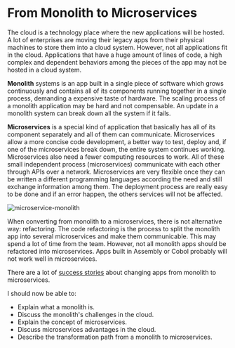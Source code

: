 # From Monolith to Microservices

The cloud is a technology place where the new applications will be hosted. A lot of enterprises are moving their legacy apps from their physical machines to store them into a cloud system. However, not all applications fit in the cloud. Applications that have a huge amount of lines of code, a high complex and dependent behaviors among the pieces of the app may not be hosted in a cloud system.

**Monolith** systems is an app built in a single piece of software which grows continuously and contains all of its components running together in a single process, demanding a expensive taste of hardware. The scaling process of a monolith application may be hard and not compensable. An update in a monolith system can break down all the system if it fails.

**Microservices** is a special kind of application that basically has all of its component separately and all of them can communicate. Microservices allow a more concise code development, a better way to test, deploy and, if one of the microservices break down, the entire system continues working. Microservices also need a fewer computing resources to work. All of these small independent process (microservices) communicate with each other through APIs over a network. Microservices are very flexible once they can be written a different programming languages according the need and still exchange information among them. The deployment process are really easy to be done and if an error happen, the others services will not be affected.

![microservice-monolith](https://docs.oracle.com/fr/solutions/learn-architect-microservice/img/monolithic_vs_microservice.png)

When converting from monolith to a microservices, there is not alternative way: refactoring. The code refactoring is the process to split the monolith app into several microservices and make them communicable. This may spend a lot of time from the team. However, not all monolith apps should be refactored into microservices. Apps built in Assembly or Cobol probably will not work well in microservices.

There are a lot of [success stories](https://kubernetes.io/case-studies/) about changing apps from monolith to microservices.

I should now be able to:

- Explain what a monolith is.
- Discuss the monolith's challenges in the cloud.
- Explain the concept of microservices.
- Discuss microservices advantages in the cloud.
- Describe the transformation path from a monolith to microservices.